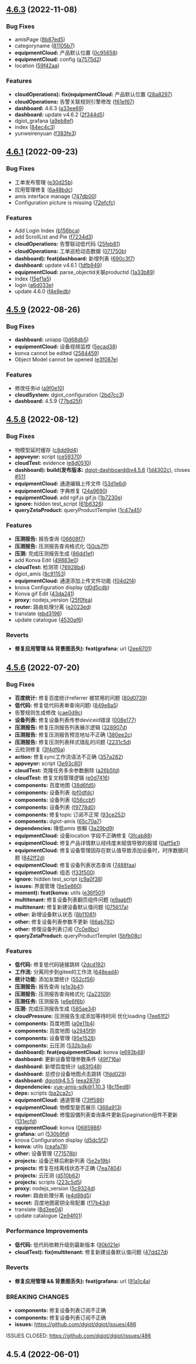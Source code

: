 ## [4.6.3](https://github.com/dgiot/dgiot-dashboard/compare/v4.6.1...v4.6.3) (2022-11-08)


### Bug Fixes

* amisPage ([8b87ed5](https://github.com/dgiot/dgiot-dashboard/commit/8b87ed53c6ff71f6117618819ad5bd6ddbbbe1be))
* categoryname ([81105b7](https://github.com/dgiot/dgiot-dashboard/commit/81105b72452c28b5cd275cdf61428d174bf048ce))
* **equipmentCloud:** 产品默认位置 ([0c95658](https://github.com/dgiot/dgiot-dashboard/commit/0c95658e11747babaf7b8ceab921fab368cdfac1))
* **equipmentCloud:** config ([a7575d2](https://github.com/dgiot/dgiot-dashboard/commit/a7575d2f6f2aaa8fe60b542d28451833436a5dc0))
* location ([59f42aa](https://github.com/dgiot/dgiot-dashboard/commit/59f42aa8adc4095667e2837388938ec791d3b047))


### Features

* **cloudOperations): fix(equipmentCloud:** 产品默认位置 ([28a8297](https://github.com/dgiot/dgiot-dashboard/commit/28a82977351e884cb9173950a044e77fc56fb07d))
* **cloudOperations:** 告警关联规则引擎修改 ([f61ef67](https://github.com/dgiot/dgiot-dashboard/commit/f61ef6716d84ac4ed8a7b011afe56d308b056f83))
* **dashboard:** 4.6.3 ([a33ee69](https://github.com/dgiot/dgiot-dashboard/commit/a33ee6927f7816f142238d151c47174ff4d23d9f))
* **dashboard:** update v4.6.2 ([2f344d5](https://github.com/dgiot/dgiot-dashboard/commit/2f344d5c43660950738926aeac7b9f7be3f56a49))
* dgiot_grafana ([a9eb8ef](https://github.com/dgiot/dgiot-dashboard/commit/a9eb8ef9210bcba3b06905b37f3466015087204f))
* index ([84ec4c3](https://github.com/dgiot/dgiot-dashboard/commit/84ec4c3a0c03016b7724d37a5784ce46bcafb04e))
* yunweirenyuan ([f383fe3](https://github.com/dgiot/dgiot-dashboard/commit/f383fe3f64ec8ac5a1918ec9ac138e1b6f896fa8))



## [4.6.1](https://github.com/dgiot/dgiot-dashboard/compare/v4.5.9...v4.6.1) (2022-09-23)


### Bug Fixes

* 工单发布管理 ([e30d25b](https://github.com/dgiot/dgiot-dashboard/commit/e30d25beb2571a5c2a6abcbf6019f6bc4a4c57ba))
* 应用管理修复 ([6a48bdc](https://github.com/dgiot/dgiot-dashboard/commit/6a48bdc6a65d790f0c775fdc2a6aeb07cf750d31))
* amis interface manage ([747db00](https://github.com/dgiot/dgiot-dashboard/commit/747db00eb6df5a947004d5978fa3328bbcc6928c))
* Configuration picture is missing ([72efcfc](https://github.com/dgiot/dgiot-dashboard/commit/72efcfca5e1b828f61ff758e7d1b151e4dc8e17f))


### Features

* Add Login Index ([b156bca](https://github.com/dgiot/dgiot-dashboard/commit/b156bcacb937a8dfb43ddec65a116ec9854a7fb7))
* add ScrollList and Pie ([f7234d3](https://github.com/dgiot/dgiot-dashboard/commit/f7234d3e0e4b89a4390c8e8a59b5ec7e7b140348))
* **cloudOperations:** 告警联动低代码 ([25feb81](https://github.com/dgiot/dgiot-dashboard/commit/25feb814003608caede037c20b81270217be91bb))
* **cloudOperations:** 工单巡检动态数据 ([071750b](https://github.com/dgiot/dgiot-dashboard/commit/071750b8d75ee559319f76eefb8908252e3d0625))
* **dashboard): feat(dashboard:** 新增列表 ([690c3f7](https://github.com/dgiot/dgiot-dashboard/commit/690c3f7f0fe2c511a5815f693be8a9a799f4bb02))
* **dashboard:** update v4.6.1 ([1dfb949](https://github.com/dgiot/dgiot-dashboard/commit/1dfb94944d78ec2068b2f8551d72c643d666664b))
* **equipmentCloud:** parse_objectid关联productid ([1a33b89](https://github.com/dgiot/dgiot-dashboard/commit/1a33b894b667ae4b44982e5db5216066c096e2d8))
* index ([15ef1a5](https://github.com/dgiot/dgiot-dashboard/commit/15ef1a5868c8e04745b1b2261e2e28723d6d6c38))
* login ([a6d033e](https://github.com/dgiot/dgiot-dashboard/commit/a6d033e7b3b0ff5d9d1f1372372560b8a3f9fa41))
* update 4.6.0 ([f4e9edb](https://github.com/dgiot/dgiot-dashboard/commit/f4e9edbd78b9d2c148b2486a18d62f74aa64a373))



## [4.5.9](https://github.com/dgiot/dgiot-dashboard/compare/v4.5.8...v4.5.9) (2022-08-26)


### Bug Fixes

* **dashboard:** uniapp ([0d68db5](https://github.com/dgiot/dgiot-dashboard/commit/0d68db5a7244da5b4ea9d584de91f7fba2ba6177))
* **equipmentCloud:** 设备视频监控 ([5ecad38](https://github.com/dgiot/dgiot-dashboard/commit/5ecad3830da60262fb7ce5887aea1dd29b0f4619))
* konva cannot be edited ([2584459](https://github.com/dgiot/dgiot-dashboard/commit/25844596aaf7dabd5284e3ad1f91008099314229))
* Object Model cannot be opened ([e3f087e](https://github.com/dgiot/dgiot-dashboard/commit/e3f087e13ab67c1b1b1bd1a45b40fe82c2ad812a))


### Features

* 修改任务id ([a9f0e10](https://github.com/dgiot/dgiot-dashboard/commit/a9f0e10a8a9f3ab62a57dcad85b238278221bb84))
* **cloudSystem:** dgiot_configuration ([2bd7cc3](https://github.com/dgiot/dgiot-dashboard/commit/2bd7cc3fe57c2558c77b3a9c6a7067a1af2f8cfe))
* **dashboard:** 4.5.9 ([77bd25f](https://github.com/dgiot/dgiot-dashboard/commit/77bd25f70a3b1c88919d8f189be61d0567f8c659))



## [4.5.8](https://github.com/dgiot/dgiot-dashboard/compare/v4.5.6...v4.5.8) (2022-08-12)


### Bug Fixes

* 物模型延时缓存 ([c8dd9d4](https://github.com/dgiot/dgiot-dashboard/commit/c8dd9d4713fb9f36129fb660ecc68c55c73df775))
* **appveyor:** script ([ce59370](https://github.com/dgiot/dgiot-dashboard/commit/ce593705fafa3c5b16062d27f43d66034139d561))
* **cloudTest:** evidence ([e8d0510](https://github.com/dgiot/dgiot-dashboard/commit/e8d051073aee73634a11fe3d31f0a7c4f54f67be))
* **dashboard): build(发布版本:** dgiot-dashboard@v4.5.6 ([1d4302c](https://github.com/dgiot/dgiot-dashboard/commit/1d4302cd183474db6bbbb6dbc4fbc46163d351c8)), closes [#511](https://github.com/dgiot/dgiot-dashboard/issues/511)
* **equipmentCloud:** 通道编辑上传文件 ([53d1e6d](https://github.com/dgiot/dgiot-dashboard/commit/53d1e6d269ee2441bc2d13384f429f42dd80d1f6))
* **equipmentCloud:** 字典修复 ([24a9690](https://github.com/dgiot/dgiot-dashboard/commit/24a96904b4879da9a952c9f6bf7358048863198c))
* **equipmentCloud:** add rgif.js gif.js ([1b7230e](https://github.com/dgiot/dgiot-dashboard/commit/1b7230e94834c00e3ccb7c256c269dad174f6dd2))
* **ignore:** hidden test_script ([61b6326](https://github.com/dgiot/dgiot-dashboard/commit/61b632636fc8409b1e99f4235a9a865d22d72af4))
* **queryZetaProduct:** queryProductTemplet ([1c47a45](https://github.com/dgiot/dgiot-dashboard/commit/1c47a4511451818ecd1f8fdcf2b4cebd0e6b4761))


### Features

* **压测报告:** 报告查询 ([06608f7](https://github.com/dgiot/dgiot-dashboard/commit/06608f7df8edeef0dd0bb4005130dc88db9ced31))
* **压测报告:** 压测报告查询格式化 ([50cb7ff](https://github.com/dgiot/dgiot-dashboard/commit/50cb7ff858330f4ce24c9b45569190df37f4c9fd))
* **压测:** 完成压测报告生成 ([86dd1ef](https://github.com/dgiot/dgiot-dashboard/commit/86dd1ef83c73ef257251494e16ea99900526539a))
* add Konva Edit ([49883e0](https://github.com/dgiot/dgiot-dashboard/commit/49883e08dd84382c0cb7be0877c316f959c592a7))
* **cloudTest:** 检测项 ([76928b4](https://github.com/dgiot/dgiot-dashboard/commit/76928b4114b12cfd50afc5cc077f21f145e1f98e))
* dgiot_amis ([8c91153](https://github.com/dgiot/dgiot-dashboard/commit/8c91153c8ad5b6b32d91c57a36fe55fefa3da721))
* **equipmentCloud:** 通道添加上传文件功能 ([f04d2f4](https://github.com/dgiot/dgiot-dashboard/commit/f04d2f45d0e077d30ca1bb75c41d4bb12bc2a439))
* knova Configuration display ([d0d5cdb](https://github.com/dgiot/dgiot-dashboard/commit/d0d5cdba26aa779120718d7722c3fc48a88ebb07))
* Konva gif Edit ([43da241](https://github.com/dgiot/dgiot-dashboard/commit/43da24120e9edea2a991a873e8d662bd957dfeea))
* **proxy:** nodejs_version ([25f0fea](https://github.com/dgiot/dgiot-dashboard/commit/25f0feaf77ee4662b206f9b01894839b74c04fca))
* **router:** 路由处理分离 ([e2023ed](https://github.com/dgiot/dgiot-dashboard/commit/e2023ed42854c38af414288faf4260a064ed2d7e))
* translate ([ebd3196](https://github.com/dgiot/dgiot-dashboard/commit/ebd3196a719d75bb8978143935d87529262c6980))
* update catalogue ([4530af6](https://github.com/dgiot/dgiot-dashboard/commit/4530af6825129925923dfd6e2000701b9cb5a63a))


### Reverts

* **修复应用管理 && 背景图丢失): feat(grafana:** url ([2ee8701](https://github.com/dgiot/dgiot-dashboard/commit/2ee87010a2ef7e6afdc580ad2a155f975447f885))



## [4.5.6](https://github.com/dgiot/dgiot-dashboard/compare/v4.5.4...v4.5.6) (2022-07-20)


### Bug Fixes

* **百度统计:** 修复百度统计referrer 被禁用的问题 ([80d0739](https://github.com/dgiot/dgiot-dashboard/commit/80d073981a4231481d02aa4f92fb10c1d68b6596))
* **低代码:** 修复低代码表单查询问题i ([849e8a5](https://github.com/dgiot/dgiot-dashboard/commit/849e8a5f31379db0afca3057a85dacb4c0d0ae85))
* 告警规则生成修改 ([cae0d9c](https://github.com/dgiot/dgiot-dashboard/commit/cae0d9ca29d360db561eac45edb3914e8076a3e6))
* **设备列表:** 修复设备列表传参deviceid错误 ([008e177](https://github.com/dgiot/dgiot-dashboard/commit/008e177f771ad8f6bfd0f944ed56bb4d0d71502a))
* **压测报告:** 修复压测报告列表展示逻辑 ([328907d](https://github.com/dgiot/dgiot-dashboard/commit/328907d80d151dc0da7f3cf5ea7906afe60124ec))
* **压测报告:** 修复压测报告预览地址不正确 ([380ee2c](https://github.com/dgiot/dgiot-dashboard/commit/380ee2cbb60fe3181f56f3e842d22419bc5dab7e))
* **压测报告:** 修复压测列表样式错乱的问题 ([2231c5d](https://github.com/dgiot/dgiot-dashboard/commit/2231c5dda27174b5a1e54d641e5d634ffe90e73f))
* 云检测修复 ([3f4df6a](https://github.com/dgiot/dgiot-dashboard/commit/3f4df6a03a16891a6d8893929f737dee07763051))
* **action:** 修复sync工作流语法不正确 ([357a282](https://github.com/dgiot/dgiot-dashboard/commit/357a282c189cd57b69b51ede661a7355d45cefe5))
* **appveyor:** script ([3e93c80](https://github.com/dgiot/dgiot-dashboard/commit/3e93c802870cd90f36b2a8eb12761f33cbb45bb1))
* **cloudTest:** 克隆任务多余参数删除 ([a26b5fd](https://github.com/dgiot/dgiot-dashboard/commit/a26b5fd103b4cc59c7e7b3984e49c44d609c04de))
* **cloudTest:** 修复文档管理逻辑 ([e0d7416](https://github.com/dgiot/dgiot-dashboard/commit/e0d74167a256cacd2c41638bf427a4d0248b869b))
* **components:** 百度地图 ([38d6fd5](https://github.com/dgiot/dgiot-dashboard/commit/38d6fd5f68c35054656d025c2d43767d5e706601))
* **components:** 设备列表 ([bf0dfdc](https://github.com/dgiot/dgiot-dashboard/commit/bf0dfdc68907ba64674e083934d45dca45b85cdb))
* **components:** 设备列表 ([056ccbf](https://github.com/dgiot/dgiot-dashboard/commit/056ccbf5ca8be54753ce23982ae041ba2b75a888))
* **components:** 设备列表 ([f9778d0](https://github.com/dgiot/dgiot-dashboard/commit/f9778d0a5441968d2529f05d1bfe1b179c7275e7))
* **components:** 修复topic 订阅不正常 ([93ce252](https://github.com/dgiot/dgiot-dashboard/commit/93ce252c033256f9409f7edc1635841b2b1d35a5))
* **components:** dgiot-amis ([65c70a7](https://github.com/dgiot/dgiot-dashboard/commit/65c70a7af991192e71ad624566106c42b87428d9))
* **dependencies:** 降低amis 依賴 ([3a29bd9](https://github.com/dgiot/dgiot-dashboard/commit/3a29bd9c5d63a6d8e6dea63cb59ac1cc0b1079b8))
* **equipmentCloud:** 设备location 字段不正确修复 ([3fcab88](https://github.com/dgiot/dgiot-dashboard/commit/3fcab88980774085f6f699567b311c049a1a7e1e))
* **equipmentCloud:** 修复产品详情默认经纬度未赋值导致的报错 ([0aff5e1](https://github.com/dgiot/dgiot-dashboard/commit/0aff5e1698b5e1e0a77ec0674f3fb86de5203643))
* **equipmentCloud:** 修复设备管理因存在默认值导致添加设备时，时序数据问题 ([842ff2d](https://github.com/dgiot/dgiot-dashboard/commit/842ff2dc81e0153f6cb2643e41d3600a1b546760))
* **equipmentCloud:** 修复设备列表状态查询 ([7488faa](https://github.com/dgiot/dgiot-dashboard/commit/7488faa7ff707ee480640496c5a47f0039148395))
* **equipmentCloud:** 组态 ([f33f500](https://github.com/dgiot/dgiot-dashboard/commit/f33f500640284b93702460d8a649e4fe465ef9b8))
* **ignore:** hidden test_script ([c9a0f38](https://github.com/dgiot/dgiot-dashboard/commit/c9a0f380757b4246da4823333933dab8bcfac94c))
* **issues:** 界面管理 ([9e5e860](https://github.com/dgiot/dgiot-dashboard/commit/9e5e860af63d7666876d2dcb31b258240763ce1e))
* **moment): feat(konva:** utils ([e36f501](https://github.com/dgiot/dgiot-dashboard/commit/e36f501e300baede4ce99de3e2ab4d07da7dc6e0))
* **multitenant:** 修复设备列表翻页组件问题 ([e9aabff](https://github.com/dgiot/dgiot-dashboard/commit/e9aabffcbe34650677a7ffd6d4686bb2237d9cf4))
* **multitenant:** 修复新建设备默认值问题 ([075617a](https://github.com/dgiot/dgiot-dashboard/commit/075617a0b028ad8749edf4b9f3a066582be6cd95))
* **other:** 新增设备默认状态 ([8b11081](https://github.com/dgiot/dgiot-dashboard/commit/8b11081256bf348e97136d16e5a08503824ceb34))
* **other:** 修复设备列表参数不更新 ([66ab792](https://github.com/dgiot/dgiot-dashboard/commit/66ab7927be3e3e0c78e1bbaf42b657c4944826f7))
* **other:** 修復设备列表订阅 ([7c0e8bc](https://github.com/dgiot/dgiot-dashboard/commit/7c0e8bc71db5204fbb41ff563fda4d8e58f5055a))
* **queryZetaProduct:** queryProductTemplet ([5bfb08c](https://github.com/dgiot/dgiot-dashboard/commit/5bfb08cc6ce957dbf306f0b02208efa357a4f018))


### Features

* **低代码:** 修复低代码链接跳转 ([2dcd192](https://github.com/dgiot/dgiot-dashboard/commit/2dcd192814dddc0c9c668e902519f6d9ed9c8199))
* **工作流:** 分离同步到gitee的工作流 ([648ead4](https://github.com/dgiot/dgiot-dashboard/commit/648ead41d310bda87ea30cc07a768f5ace1d167b))
* **统计功能:** 添加友盟统计 ([552cf56](https://github.com/dgiot/dgiot-dashboard/commit/552cf56f9223ce49ab238e5e225750b0f69be05c))
* **压测报告:** 报告查询 ([e1e3b41](https://github.com/dgiot/dgiot-dashboard/commit/e1e3b41fe464d611db62b394bb4e8af4f8f9f29d))
* **压测报告:** 压测报告查询格式化 ([2a23109](https://github.com/dgiot/dgiot-dashboard/commit/2a23109ee2559b51e794b9f9cff452db4aa136f2))
* **压测任务:** 压测报告 ([e6e6f6b](https://github.com/dgiot/dgiot-dashboard/commit/e6e6f6b4fec9ffe91a2d691e4573dae05bbdb99d))
* **压测:** 完成压测报告生成 ([585ae34](https://github.com/dgiot/dgiot-dashboard/commit/585ae34bec0942cb13857e4210e192b6c8e69042))
* **cloudPressure:** 压测报告生成添加等待时间 优化loading ([7ee61f2](https://github.com/dgiot/dgiot-dashboard/commit/7ee61f27d7601a237a82c5e7bc863bb57b7417f3))
* **components:** 百度地图 ([a0e11b4](https://github.com/dgiot/dgiot-dashboard/commit/a0e11b42195190c55b6591db5f52db27b49ca578))
* **components:** 百度地图 ([a2945f9](https://github.com/dgiot/dgiot-dashboard/commit/a2945f9284afff853643169bb1657763b00d143a))
* **components:** 设备管理 ([95e1528](https://github.com/dgiot/dgiot-dashboard/commit/95e1528df15d111a0299cbdc08d6e020b07896a4))
* **components:** 云压测 ([532b3a4](https://github.com/dgiot/dgiot-dashboard/commit/532b3a4c8230f10cc864f18df5357dd77461d0b2))
* **dashboard): feat(equipmentCloud:** konva ([e693b48](https://github.com/dgiot/dgiot-dashboard/commit/e693b48b6395cbc70929cfc44f53fa2e8a5b84dc))
* **dashboard:** 更新设备管理参数条件 ([49f716a](https://github.com/dgiot/dgiot-dashboard/commit/49f716a2223519cb0ce9c7f3b9486071e91c6fbe))
* **dashboard:** 新增百度统计 ([a83f048](https://github.com/dgiot/dgiot-dashboard/commit/a83f0483a19e3435df825c9961f83588413f84ae))
* **dashboard:** 总控台设备地图点击跳转 ([1fdd029](https://github.com/dgiot/dgiot-dashboard/commit/1fdd029453266efc8dde853c0445d8f87362ec0f))
* **dashboard:** dgiot@4.5.5 ([eea287d](https://github.com/dgiot/dgiot-dashboard/commit/eea287da5c47f584ccb7228170fdfb2a9a3a9615))
* **dependencies:** vue-amis-sdk@1.10.3 ([8c15ed8](https://github.com/dgiot/dgiot-dashboard/commit/8c15ed88ad58ff84037ee01533c9539fd41765bb))
* **deps:** scripts ([ba2ca2c](https://github.com/dgiot/dgiot-dashboard/commit/ba2ca2ce180f73ff2d51793a239a195a4464b78f))
* **equipmentCloud:** 通道管理 ([73ff586](https://github.com/dgiot/dgiot-dashboard/commit/73ff586b975e7649bcf3e803eb5ce357512ff66c))
* **equipmentCloud:** 物模型是否展示 ([366a913](https://github.com/dgiot/dgiot-dashboard/commit/366a9139c923260b10d4631d8b4205361ecc6ec8))
* **equipmentCloud:** 修復設備列表查询条件更新后pagination组件不更新 ([131ecfd](https://github.com/dgiot/dgiot-dashboard/commit/131ecfdbf0dd42ac052e8a15ad56a401b03ff4f8))
* **equipmentCloud:** konva ([0685986](https://github.com/dgiot/dgiot-dashboard/commit/0685986bcebf1ba2aecfcbeefb40a96c51af6696))
* **grafana:** url ([530b9fd](https://github.com/dgiot/dgiot-dashboard/commit/530b9fd1b095e86614234ee1f585ef0c6fb07eec))
* knova Configuration display ([d5dc5f2](https://github.com/dgiot/dgiot-dashboard/commit/d5dc5f2f4085eb55f09d82beff51459900995658))
* **konva:** utils ([ceafa78](https://github.com/dgiot/dgiot-dashboard/commit/ceafa787b91cbca42a7efd52ce92a3b5e673b94b))
* **other:** 设备管理 ([771578b](https://github.com/dgiot/dgiot-dashboard/commit/771578b1bf98d200e0593eabb3e5e60e206b51bf))
* **projects:** 设备迁移后刷新列表 ([5e2e19b](https://github.com/dgiot/dgiot-dashboard/commit/5e2e19b3f1b294b39ba604c8c825d2da27c2f621))
* **projects:** 修复在线离线状态不正确 ([7ea7404](https://github.com/dgiot/dgiot-dashboard/commit/7ea740470f73fbbb9b35e5ca4497e201602762eb))
* **projects:** 云压测 ([d510b62](https://github.com/dgiot/dgiot-dashboard/commit/d510b62ff5c5d1a8246ca5faf7c1a9c5cc961b91))
* **projects:** scripts ([223c5d5](https://github.com/dgiot/dgiot-dashboard/commit/223c5d56ab6aa9fd9b00637e9fc4cc0b3a700d3f))
* **proxy:** nodejs_version ([5c9324d](https://github.com/dgiot/dgiot-dashboard/commit/5c9324d926743ca66d5a8d3f5de427c14d43c56a))
* **router:** 路由处理分离 ([e4d88d5](https://github.com/dgiot/dgiot-dashboard/commit/e4d88d55375c7e1adff91b44c6f71646c971d307))
* **secret:** 百度地图密钥全局配置 ([f17b43d](https://github.com/dgiot/dgiot-dashboard/commit/f17b43dd1f27f1cd5d2d61fc347a4dd706f2d630))
* translate ([8d3ee04](https://github.com/dgiot/dgiot-dashboard/commit/8d3ee0486db3f11b12018e518d0a53aa8eb9f2a6))
* update catalogue ([2e94f01](https://github.com/dgiot/dgiot-dashboard/commit/2e94f01f315d57bdd52ce882199103abb971f9b4))


### Performance Improvements

* **低代码:** 低代码依赖升级到最新版本 ([90b121e](https://github.com/dgiot/dgiot-dashboard/commit/90b121e7eec178acba33e18701c3fd1f5edb0b3b))
* **cloudTest): fix(multitenant:** 修复新建设备默认值问题 ([47dd27d](https://github.com/dgiot/dgiot-dashboard/commit/47dd27dc8036edfdc7da0c0760c03f8289bf8617))


### Reverts

* **修复应用管理 && 背景图丢失): feat(grafana:** url ([91a1c4a](https://github.com/dgiot/dgiot-dashboard/commit/91a1c4a73baeff860fa267f70f25292a1d724d07))


### BREAKING CHANGES

* **components:** 修复设备列表订阅不正确
* **components:** 修复设备列表订阅不正确
* **issues:** https://github.com/dgiot/dgiot/issues/486

ISSUES CLOSED: https://github.com/dgiot/dgiot/issues/486



## 4.5.4 (2022-06-01)



